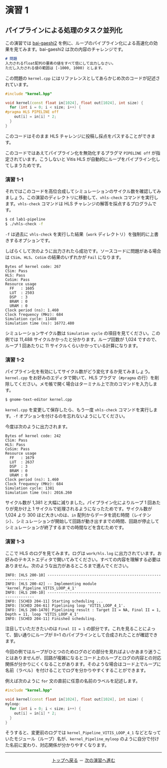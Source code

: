 # 演習 1

## パイプラインによる処理のタスク並列化

この演習では [bai-gaeshi2](https://acri-vhls-challenge.web.app/challenge/bai-gaeshi2) を例に、ループのパイプライン化による高速化の効果を見てみます。bai-gaeshi2 は次の内容のチャレンジです。

```markdown
# 問題
入力されるfloat配列の要素の値をすべて倍にして出力しなさい。
ただし入力される値の範囲は [-1000, 1000) とします。
```

この問題の `kernel.cpp` にはリファレンスとしてあらかじめ次のコードが記述されています。

```cpp
#include "kernel.hpp"

void kernel(const float in[1024], float out[1024], int size) {
  for (int i = 0; i < size; i++) {
#pragma HLS PIPELINE off
    out[i] = in[i] * 2;
  }
}
```

このコードはそのまま HLS チャレンジに投稿し採点をパスすることができます。

このコードではあえてパイプライン化を無効化するプラグマ `PIPELINE off` が指定されています。こうしないと Vitis HLS が自動的にループをパイプライン化してしまうためです。

### 演習 1-1

それではこのコードを高位合成してシミュレーションのサイクル数を確認してみましょう。この演習のディレクトリに移動して、`vhls-check` コマンドを実行します。`vhls-check` コマンドは HLS チャレンジの解答を採点するプログラムです。

```bash
$ cd lab1-pipeline
$ ./vhls-check -f
```

`-f` は過去に `vhls-check` を実行した結果（`work` ディレクトリ）を強制的に上書きするオプションです。

しばらくして次のように出力されたら成功です。ソースコードに問題がある場合は `CSim`、`HLS`、`CoSim` の結果のいずれかが `Fail` になります。

```
Bytes of kernel code: 267
CSim: Pass
HLS: Pass
CoSim: Pass
Resource usage
  FF   : 1605
  LUT  : 2503
  DSP  : 3
  BRAM : 0
  URAM : 0
Clock period (ns): 1.460
Clock frequency (MHz): 684
Simulation cycle: 11488
Simulation time (ns): 16772.480
```

シミュレーションサイクル数は `Simulation cycle` の項目を見てください。この例では 11,488 サイクルかかったと分かります。ループ回数が 1,024 ですので、ループ 1 回あたりに 11 サイクルくらいかかっている計算になります。

### 演習 1-2

パイプライン化を有効にしてサイクル数がどう変化するか見てみましょう。`kernel.cpp` をお好みのエディタで開いて、HLS プラグマ（`#pragma` の行）を削除してください。メモ帳で開く場合はターミナル上で次のコマンドを入力します。

```bash
$ gnome-text-editor kernel.cpp
```

`kernel.cpp` を変更して保存したら、もう一度 `vhls-check` コマンドを実行します。`-f` オプションを付けるのを忘れないようにしてください。

今度は次のように出力されます。

```
Bytes of kernel code: 242
CSim: Pass
HLS: Pass
CoSim: Pass
Resource usage
  FF   : 1679
  LUT  : 2637
  DSP  : 3
  BRAM : 0
  URAM : 0
Clock period (ns): 1.460
Clock frequency (MHz): 684
Simulation cycle: 1381
Simulation time (ns): 2016.260
```

サイクル数が 1,381 と大幅に減りました。パイプライン化によりループ 1 回あたりが見かけ上 1 サイクルで処理されるようになったためです。サイクル数が 1,024 より 300 ほど大きいのは、`in` 配列からデータを読む時間（レイテンシ）、シミュレーションが開始して回路が動き出すまでの時間、回路が停止してシミュレーションが終了するまでの時間などを含むためです。

### 演習 1-3

ここで HLS のログを見てみます。ログは `work/hls.log` に出力されています。お好みのテキストエディタで開いてみてください。すべての内容を理解する必要はありません。次のような出力があるところまで進んでください。

```
INFO: [HLS 200-10] ----------------------------------------------------------------
INFO: [HLS 200-42] -- Implementing module 'kernel_Pipeline_VITIS_LOOP_4_1'
INFO: [HLS 200-10] ----------------------------------------------------------------
INFO: [SCHED 204-11] Starting scheduling ...
INFO: [SCHED 204-61] Pipelining loop 'VITIS_LOOP_4_1'.
INFO: [HLS 200-1470] Pipelining result : Target II = NA, Final II = 1, Depth = 11, loop 'VITIS_LOOP_4_1'
INFO: [SCHED 204-11] Finished scheduling.
```

注目していただきたいのは `Final II = 1` の部分です。これを見ることによって、狙い通りにループが II=1 のパイプラインとして合成されたことが確認できます。

今回の例ではループがひとつのためログのどの部分を見ればよいかあまり迷うことはありませんが、回路が複雑になるとコード上のループとログの内容との対応関係が分かりにくくなることがあります。そのような場合はコード上でループに名前（ラベル）を付けることでログを分かりやすくすることができます。

例えば次のように `for` 文の直前に任意の名前のラベルを記述します。

```cpp
#include "kernel.hpp"

void kernel(const float in[1024], float out[1024], int size) {
myloop:
  for (int i = 0; i < size; i++) {
    out[i] = in[i] * 2;
  }
}
```

そうすると、変更前のログでは `kernel_Pipeline_VITIS_LOOP_4_1` などとなっていたモジュール（ループ）名が、`kernel_Pipeline_myloop` のように自分で付けた名前に変わり、対応関係が分かりやすくなります。


<hr>
<p align="center"><a href="..">トップへ戻る</a> － <a href="../lab2-unroll/">次の演習へ進む</a></p>